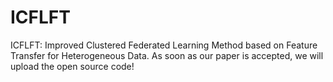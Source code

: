 # ICFLFT
ICFLFT: Improved Clustered Federated Learning Method based on Feature Transfer for Heterogeneous Data.
As soon as our paper is accepted, we will upload the open source code!
